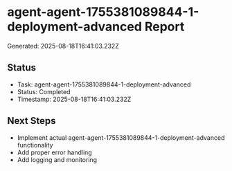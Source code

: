 # agent-agent-1755381089844-1-deployment-advanced Report

Generated: 2025-08-18T16:41:03.232Z

## Status
- Task: agent-agent-1755381089844-1-deployment-advanced
- Status: Completed
- Timestamp: 2025-08-18T16:41:03.232Z

## Next Steps
- Implement actual agent-agent-1755381089844-1-deployment-advanced functionality
- Add proper error handling
- Add logging and monitoring
